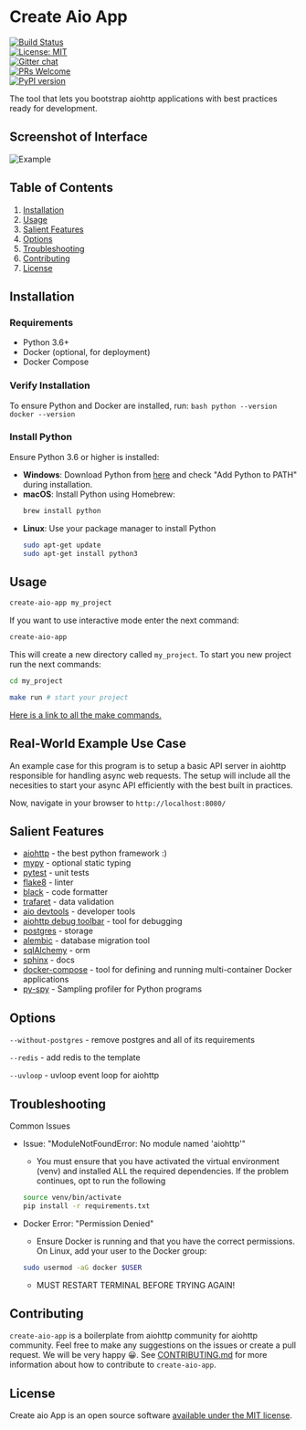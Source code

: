 # Create Aio App

[![Build Status](https://travis-ci.com/aio-libs/create-aio-app.svg?branch=master)](https://travis-ci.com/aio-libs/create-aio-app)  
[![License: MIT](https://img.shields.io/badge/License-MIT-green.svg)](https://opensource.org/licenses/MIT)  
[![Gitter chat](https://badges.gitter.im/Join%20Chat.svg)](https://gitter.im/aio-libs/Lobby)  
[![PRs Welcome](https://img.shields.io/badge/PRs-welcome-green.svg)](https://github.com/aio-libs/create-aio-app/issues?q=is%3Aissue+is%3Aopen+label%3A%22good+first+issue%22)  
[![PyPI version](https://badge.fury.io/py/create-aio-app.svg)](https://badge.fury.io/py/create-aio-app)

The tool that lets you bootstrap aiohttp applications with best practices ready for development.

## Screenshot of Interface
![Example](https://raw.githubusercontent.com/aio-libs/create-aio-app/master/assets/assets.png)

## Table of Contents
1. [Installation](#installation)
2. [Usage](#usage)
3. [Salient Features](#salient-features)
4. [Options](#options)
5. [Troubleshooting](#troubleshooting)
6. [Contributing](#contributing)
7. [License](#license)

## Installation

### Requirements

- Python 3.6+
- Docker (optional, for deployment)
- Docker Compose

### Verify Installation
To ensure Python and Docker are installed, run:
    ```bash
    python --version
    docker --version
    ```

### Install Python

Ensure Python 3.6 or higher is installed:

- **Windows**: Download Python from [here](https://www.python.org/downloads/) and check "Add Python to PATH" during installation.
- **macOS**: Install Python using Homebrew:
  ```bash
  brew install python

- **Linux**: Use your package manager to install Python
    ```bash
    sudo apt-get update
    sudo apt-get install python3
    ```


## Usage

```bash
create-aio-app my_project
```

If you want to use interactive mode enter the next command:

```bash
create-aio-app
```

This will create a new directory called `my_project`.
To start you new project run the next commands:

```bash
cd my_project

make run # start your project
```

[Here is a link to all the make commands.](https://create-aio-app.readthedocs.io/pages/commands.html)

## Real-World Example Use Case

An example case for this program is to setup a basic API server in aiohttp responsible for handling async web requests.
The setup will include all the necesities to start your async API efficiently with the best built in practices.

Now, navigate in your browser to `http://localhost:8080/`

## Salient Features

- [aiohttp](https://aiohttp.readthedocs.io/en/stable/) - the best python framework :)
- [mypy](https://mypy.readthedocs.io/en/latest/) - optional static typing
- [pytest](https://pytest.readthedocs.io/en/latest/) - unit tests
- [flake8](https://flake8.readthedocs.io/en/latest/) - linter
- [black](https://black.readthedocs.io/en/latest/) - code formatter
- [trafaret](https://trafaret.readthedocs.io/en/latest/) - data validation
- [aio devtools](https://github.com/aio-libs/aiohttp-devtools) - developer tools
- [aiohttp debug toolbar](https://github.com/aio-libs/aiohttp-debugtoolbar) - tool for debugging
- [postgres](https://www.postgresql.org/) - storage
- [alembic](https://alembic.sqlalchemy.org/en/latest/tutorial.html) - database migration tool
- [sqlAlchemy](https://www.sqlalchemy.org/) - orm
- [sphinx](http://www.sphinx-doc.org/en/master/) - docs
- [docker-compose](https://docs.docker.com/compose/) - tool for defining and running multi-container Docker applications
- [py-spy](https://github.com/benfred/py-spy) - Sampling profiler for Python programs

## Options

`--without-postgres` - remove postgres and all of its requirements

`--redis` - add redis to the template

`--uvloop` - uvloop event loop for aiohttp

## Troubleshooting
Common Issues

- Issue: "ModuleNotFoundError: No module named 'aiohttp'"
    - You must ensure that you have activated the virtual environment (venv) and installed ALL the required dependencies. If the problem continues, opt to run the following
    ```bash 
    source venv/bin/activate 
    pip install -r requirements.txt
    ```

- Docker Error: "Permission Denied"
    - Ensure Docker is running and that you have the correct permissions. On Linux, add your user to the Docker group:
    ```bash 
    sudo usermod -aG docker $USER
    ```
    - MUST RESTART TERMINAL BEFORE TRYING AGAIN!

## Contributing

`create-aio-app` is a boilerplate from aiohttp community for aiohttp 
community. Feel free to make any suggestions on the issues or 
create a pull request. We will be very happy 😀. 
See [CONTRIBUTING.md](https://github.com/aio-libs/create-aio-app/blob/master/CONTRIBUTING.md) for more information about 
how to contribute to `create-aio-app`.

## License

Create aio App is an open source software <a href="https://github.com/aio-libs/create-aio-app/blob/master/LICENSE">available under the MIT license</a>.
